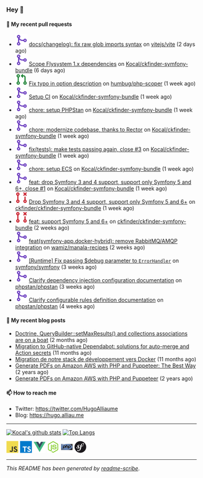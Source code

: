 ### Hey 👋

#### 👷 My recent pull requests

- ![](./assets/pr-merged.svg) [docs(changelog): fix raw glob imports syntax](https://github.com/vitejs/vite/pull/7540) on [vitejs/vite](https://github.com/vitejs/vite) (2 days ago)
- ![](./assets/pr-merged.svg) [Scope Flysystem 1.x dependencies](https://github.com/Kocal/ckfinder-symfony-bundle/pull/13) on [Kocal/ckfinder-symfony-bundle](https://github.com/Kocal/ckfinder-symfony-bundle) (6 days ago)
- ![](./assets/pr-open.svg) [Fix typo in option description](https://github.com/humbug/php-scoper/pull/669) on [humbug/php-scoper](https://github.com/humbug/php-scoper) (1 week ago)
- ![](./assets/pr-merged.svg) [Setup CI](https://github.com/Kocal/ckfinder-symfony-bundle/pull/12) on [Kocal/ckfinder-symfony-bundle](https://github.com/Kocal/ckfinder-symfony-bundle) (1 week ago)
- ![](./assets/pr-merged.svg) [chore: setup PHPStan](https://github.com/Kocal/ckfinder-symfony-bundle/pull/11) on [Kocal/ckfinder-symfony-bundle](https://github.com/Kocal/ckfinder-symfony-bundle) (1 week ago)
- ![](./assets/pr-merged.svg) [chore: modernize codebase, thanks to Rector](https://github.com/Kocal/ckfinder-symfony-bundle/pull/10) on [Kocal/ckfinder-symfony-bundle](https://github.com/Kocal/ckfinder-symfony-bundle) (1 week ago)
- ![](./assets/pr-merged.svg) [fix(tests): make tests passing again, close #3](https://github.com/Kocal/ckfinder-symfony-bundle/pull/9) on [Kocal/ckfinder-symfony-bundle](https://github.com/Kocal/ckfinder-symfony-bundle) (1 week ago)
- ![](./assets/pr-merged.svg) [chore: setup ECS](https://github.com/Kocal/ckfinder-symfony-bundle/pull/8) on [Kocal/ckfinder-symfony-bundle](https://github.com/Kocal/ckfinder-symfony-bundle) (1 week ago)
- ![](./assets/pr-merged.svg) [feat: drop Symfony 3 and 4 support, support only Symfony 5 and 6&#43;, close #1](https://github.com/Kocal/ckfinder-symfony-bundle/pull/7) on [Kocal/ckfinder-symfony-bundle](https://github.com/Kocal/ckfinder-symfony-bundle) (1 week ago)
- ![](./assets/pr-closed.svg) [Drop Symfony 3 and 4 support, support only Symfony 5 and 6&#43;](https://github.com/ckfinder/ckfinder-symfony-bundle/pull/44) on [ckfinder/ckfinder-symfony-bundle](https://github.com/ckfinder/ckfinder-symfony-bundle) (1 week ago)
- ![](./assets/pr-closed.svg) [feat: support Symfony 5 and 6&#43;](https://github.com/ckfinder/ckfinder-symfony-bundle/pull/43) on [ckfinder/ckfinder-symfony-bundle](https://github.com/ckfinder/ckfinder-symfony-bundle) (2 weeks ago)
- ![](./assets/pr-merged.svg) [feat(symfony-app.docker-hybrid): remove RabbitMQ/AMQP integration](https://github.com/wamiz/manala-recipes/pull/9) on [wamiz/manala-recipes](https://github.com/wamiz/manala-recipes) (2 weeks ago)
- ![](./assets/pr-merged.svg) [[Runtime] Fix passing $debug parameter to `ErrorHandler`](https://github.com/symfony/symfony/pull/45675) on [symfony/symfony](https://github.com/symfony/symfony) (3 weeks ago)
- ![](./assets/pr-merged.svg) [Clarify dependency injection configuration documentation](https://github.com/phpstan/phpstan/pull/6749) on [phpstan/phpstan](https://github.com/phpstan/phpstan) (3 weeks ago)
- ![](./assets/pr-merged.svg) [Clarify configurable rules definition documentation](https://github.com/phpstan/phpstan/pull/6741) on [phpstan/phpstan](https://github.com/phpstan/phpstan) (4 weeks ago)

#### 📜 My recent blog posts

- [Doctrine, QueryBuilder::setMaxResults() and collections associations are on a boat](https://hugo.alliau.me/2022/01/07/doctrine-setmaxresults-and-collections-associations-are-on-a-boat/) (2 months ago)
- [Migration to GitHub-native Dependabot: solutions for auto-merge and Action secrets](https://hugo.alliau.me/2021/05/04/migration-to-github-native-dependabot-solutions-for-auto-merge-and-action-secrets/) (11 months ago)
- [Migration de notre stack de développement vers Docker](https://hugo.alliau.me/2021/04/26/migration-stack-developpement/) (11 months ago)
- [Generate PDFs on Amazon AWS with PHP and Puppeteer: The Best Way](https://hugo.alliau.me/2020/04/21/generate-pdfs-on-amazon-aws-with-php-and-puppeteer-the-best-way/) (2 years ago)
- [Generate PDFs on Amazon AWS with PHP and Puppeteer](https://hugo.alliau.me/2020/01/02/generate-pdfs-on-amazon-aws-with-php-and-puppeteer/) (2 years ago)

#### 📫 How to reach me

- Twitter: https://twitter.com/HugoAlliaume
- Blog: https://hugo.alliau.me

---

[![Kocal's github stats](https://github-readme-stats.vercel.app/api?username=Kocal&count_private=true&hide=stars)](https://github.com/anuraghazra/github-readme-stats)
[![Top Langs](https://github-readme-stats.vercel.app/api/top-langs/?username=Kocal&layout=compact)](https://github.com/anuraghazra/github-readme-stats)

<img src="https://raw.githubusercontent.com/devicons/devicon/master/icons/javascript/javascript-original.svg" alt="javascript" title="javascript" width="32" height="32"/> <img src="https://raw.githubusercontent.com/devicons/devicon/master/icons/typescript/typescript-original.svg" alt="typescript" title="typescript" width="32" height="32"/> <img src="https://raw.githubusercontent.com/devicons/devicon/master/icons/vuejs/vuejs-original.svg" alt="vuejs" title="vuejs" width="32" height="32"/> <img src="https://raw.githubusercontent.com/devicons/devicon/master/icons/nodejs/nodejs-original.svg" alt="nodejs" title="nodejs" width="32" height="32"/> <img src="https://raw.githubusercontent.com/devicons/devicon/master/icons/php/php-original.svg" alt="php" title="php" width="32" height="32"/> <img src="https://raw.githubusercontent.com/devicons/devicon/master/icons/symfony/symfony-original.svg" alt="symfony" title="symfony" width="32" height="32"/> 

---

_This README has been generated by [readme-scribe](https://github.com/muesli/readme-scribe/)_.

